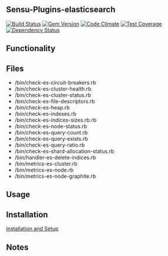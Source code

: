 ## Sensu-Plugins-elasticsearch

[![Build Status](https://travis-ci.org/sensu-plugins/sensu-plugins-elasticsearch.svg?branch=master)](https://travis-ci.org/sensu-plugins/sensu-plugins-elasticsearch)
[![Gem Version](https://badge.fury.io/rb/sensu-plugins-elasticsearch.svg)](http://badge.fury.io/rb/sensu-plugins-elasticsearch)
[![Code Climate](https://codeclimate.com/github/sensu-plugins/sensu-plugins-elasticsearch/badges/gpa.svg)](https://codeclimate.com/github/sensu-plugins/sensu-plugins-elasticsearch)
[![Test Coverage](https://codeclimate.com/github/sensu-plugins/sensu-plugins-elasticsearch/badges/coverage.svg)](https://codeclimate.com/github/sensu-plugins/sensu-plugins-elasticsearch)
[![Dependency Status](https://gemnasium.com/sensu-plugins/sensu-plugins-elasticsearch.svg)](https://gemnasium.com/sensu-plugins/sensu-plugins-elasticsearch)

## Functionality

## Files
 * /bin/check-es-circuit-breakers.rb
 * /bin/check-es-cluster-health.rb
 * /bin/check-es-cluster-status.rb
 * /bin/check-es-file-descriptors.rb
 * /bin/check-es-heap.rb
 * /bin/check-es-indexes.rb
 * /bin/check-es-indices-sizes.rb.rb
 * /bin/check-es-node-status.rb
 * /bin/check-es-query-count.rb
 * /bin/check-es-query-exists.rb
 * /bin/check-es-query-ratio.rb
 * /bin/check-es-shard-allocation-status.rb
 * /bin/handler-es-delete-indices.rb
 * /bin/metrics-es-cluster.rb
 * /bin/metrics-es-node.rb
 * /bin/metrics-es-node-graphite.rb

## Usage

## Installation

[Installation and Setup](http://sensu-plugins.io/docs/installation_instructions.html)

## Notes
